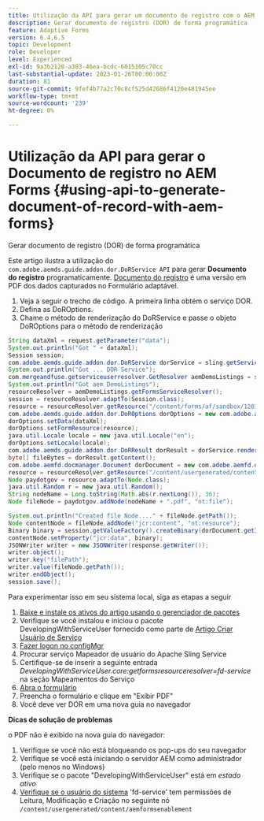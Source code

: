 ```yaml
---
title: Utilização da API para gerar um documento de registro com o AEM Forms
description: Gerar documento de registro (DOR) de forma programática
feature: Adaptive Forms
version: 6.4,6.5
topic: Development
role: Developer
level: Experienced
exl-id: 9a3b2128-a383-46ea-bcdc-6015105c70cc
last-substantial-update: 2023-01-26T00:00:00Z
duration: 81
source-git-commit: 9fef4b77a2c70c8cf525d42686f4120e481945ee
workflow-type: tm+mt
source-wordcount: '239'
ht-degree: 0%

---
```


# Utilização da API para gerar o Documento de registro no AEM Forms {#using-api-to-generate-document-of-record-with-aem-forms}

Gerar documento de registro (DOR) de forma programática

Este artigo ilustra a utilização do `com.adobe.aemds.guide.addon.dor.DoRService API` para gerar **Documento do registro** programaticamente. [Documento do registro](https://experienceleague.adobe.com/docs/experience-manager-65/forms/adaptive-forms-advanced-authoring/generate-document-of-record-for-non-xfa-based-adaptive-forms.html) é uma versão em PDF dos dados capturados no Formulário adaptável.

1. Veja a seguir o trecho de código. A primeira linha obtém o serviço DOR.
1. Defina as DoROptions.
1. Chame o método de renderização do DoRService e passe o objeto DoROptions para o método de renderização

```java
String dataXml = request.getParameter("data");
System.out.println("Got " + dataXml);
Session session;
com.adobe.aemds.guide.addon.dor.DoRService dorService = sling.getService(com.adobe.aemds.guide.addon.dor.DoRService.class);
System.out.println("Got ... DOR Service");
com.mergeandfuse.getserviceuserresolver.GetResolver aemDemoListings = sling.getService(com.mergeandfuse.getserviceuserresolver.GetResolver.class);
System.out.println("Got aem DemoListings");
resourceResolver = aemDemoListings.getFormsServiceResolver();
session = resourceResolver.adaptTo(Session.class);
resource = resourceResolver.getResource("/content/forms/af/sandbox/1201-borrower-payments");
com.adobe.aemds.guide.addon.dor.DoROptions dorOptions = new com.adobe.aemds.guide.addon.dor.DoROptions();
dorOptions.setData(dataXml);
dorOptions.setFormResource(resource);
java.util.Locale locale = new java.util.Locale("en");
dorOptions.setLocale(locale);
com.adobe.aemds.guide.addon.dor.DoRResult dorResult = dorService.render(dorOptions);
byte[] fileBytes = dorResult.getContent();
com.adobe.aemfd.docmanager.Document dorDocument = new com.adobe.aemfd.docmanager.Document(fileBytes);
resource = resourceResolver.getResource("/content/usergenerated/content/aemformsenablement");
Node paydotgov = resource.adaptTo(Node.class);
java.util.Random r = new java.util.Random();
String nodeName = Long.toString(Math.abs(r.nextLong()), 36);
Node fileNode = paydotgov.addNode(nodeName + ".pdf", "nt:file");

System.out.println("Created file Node...." + fileNode.getPath());
Node contentNode = fileNode.addNode("jcr:content", "nt:resource");
Binary binary = session.getValueFactory().createBinary(dorDocument.getInputStream());
contentNode.setProperty("jcr:data", binary);
JSONWriter writer = new JSONWriter(response.getWriter());
writer.object();
writer.key("filePath");
writer.value(fileNode.getPath());
writer.endObject();
session.save();
```

Para experimentar isso em seu sistema local, siga as etapas a seguir

1. [Baixe e instale os ativos do artigo usando o gerenciador de pacotes](assets/dor-with-api.zip)
1. Verifique se você instalou e iniciou o pacote DevelopingWithServiceUser fornecido como parte de [Artigo Criar Usuário de Serviço](service-user-tutorial-develop.md)
1. [Fazer logon no configMgr](http://localhost:4502/system/console/configMgr)
1. Procurar serviço Mapeador de usuário do Apache Sling Service
1. Certifique-se de inserir a seguinte entrada _DevelopingWithServiceUser.core:getformsresourceresolver=fd-service_ na seção Mapeamentos do Serviço
1. [Abra o formulário](http://localhost:4502/content/dam/formsanddocuments/sandbox/1201-borrower-payments/jcr:content?wcmmode=disabled)
1. Preencha o formulário e clique em &quot;Exibir PDF&quot;
1. Você deve ver DOR em uma nova guia no navegador


**Dicas de solução de problemas**

o PDF não é exibido na nova guia do navegador:

1. Verifique se você não está bloqueando os pop-ups do seu navegador
1. Verifique se você está iniciando o servidor AEM como administrador (pelo menos no Windows)
1. Verifique se o pacote &quot;DevelopingWithServiceUser&quot; está em *estado ativo*
1. [Verifique se o usuário do sistema](http://localhost:4502/useradmin) &#39;fd-service&#39; tem permissões de Leitura, Modificação e Criação no seguinte nó `/content/usergenerated/content/aemformsenablement`
